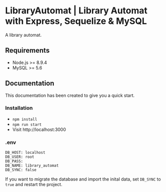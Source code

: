 # LibraryAutomat | Library Automat with Express, Sequelize & MySQL

A library automat.

## Requirements

- Node.js >= 8.9.4
- MySQL >= 5.6

## Documentation

This documentation has been created to give you a quick start.

### Installation

- `npm install`
- `npm run start`
- Visit http://localhost:3000

### .env

```
DB_HOST: localhost
DB_USER: root
DB_PASS:
DB_NAME: library_automat
DB_SYNC: false
```

If you want to migrate the database and import the inital data, set `DB_SYNC` to `true` and restart the project.
